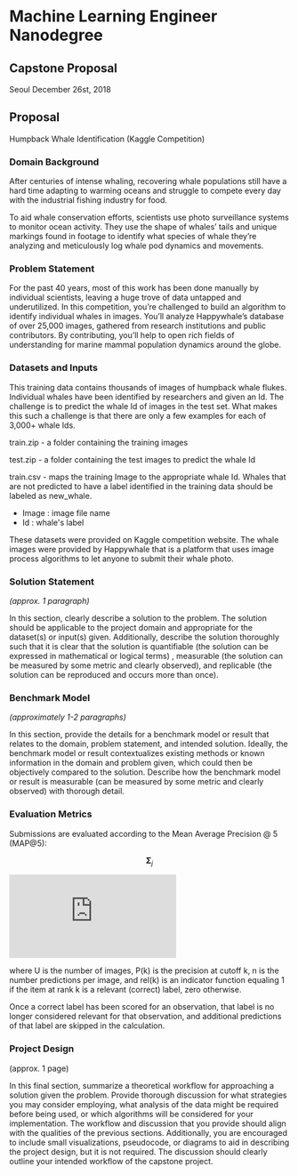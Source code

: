 # Machine Learning Engineer Nanodegree
## Capstone Proposal
Seoul 
December 26st, 2018

## Proposal

Humpback Whale Identification (Kaggle Competition)

### Domain Background

After centuries of intense whaling, recovering whale populations still have a hard time adapting to warming oceans and struggle to compete every day with the industrial fishing industry for food.

To aid whale conservation efforts, scientists use photo surveillance systems to monitor ocean activity. They use the shape of whales’ tails and unique markings found in footage to identify what species of whale they’re analyzing and meticulously log whale pod dynamics and movements. 

### Problem Statement

For the past 40 years, most of this work has been done manually by individual scientists, leaving a huge trove of data untapped and underutilized. In this competition, you’re challenged to build an algorithm to identify individual whales in images. You’ll analyze Happywhale’s database of over 25,000 images, gathered from research institutions and public contributors. By contributing, you’ll help to open rich fields of understanding for marine mammal population dynamics around the globe.

### Datasets and Inputs

This training data contains thousands of images of humpback whale flukes. Individual whales have been identified by researchers and given an Id. The challenge is to predict the whale Id of images in the test set. What makes this such a challenge is that there are only a few examples for each of 3,000+ whale Ids.

train.zip - a folder containing the training images

test.zip - a folder containing the test images to predict the whale Id

train.csv - maps the training Image to the appropriate whale Id. Whales that are not predicted to have a label identified in the training data should be labeled as new_whale.

  - Image : image file name
  - Id    : whale's label 

These datasets were provided on Kaggle competition website. 
The whale images were provided by Happywhale that is a platform that uses image process algorithms to let anyone to submit their whale photo.

### Solution Statement
_(approx. 1 paragraph)_

In this section, clearly describe a solution to the problem. The solution should be applicable to the project domain and appropriate for the dataset(s) or input(s) given. Additionally, describe the solution thoroughly such that it is clear that the solution is quantifiable (the solution can be expressed in mathematical or logical terms) , measurable (the solution can be measured by some metric and clearly observed), and replicable (the solution can be reproduced and occurs more than once).

### Benchmark Model
_(approximately 1-2 paragraphs)_

In this section, provide the details for a benchmark model or result that relates to the domain, problem statement, and intended solution. Ideally, the benchmark model or result contextualizes existing methods or known information in the domain and problem given, which could then be objectively compared to the solution. Describe how the benchmark model or result is measurable (can be measured by some metric and clearly observed) with thorough detail.

### Evaluation Metrics

Submissions are evaluated according to the Mean Average Precision @ 5 (MAP@5):

$$\mathbf{\Sigma}_j$$

![equation](http://latex.codecogs.com/gif.latex?Concentration%3D%5Cfrac%7BTotalTemplate%7D%7BTotalVolume%7D)  

where U is the number of images, P(k) is the precision at cutoff k, n is the number predictions per image, and rel(k) is an indicator function equaling 1 if the item at rank k is a relevant (correct) label, zero otherwise.

Once a correct label has been scored for an observation, that label is no longer considered relevant for that observation, and additional predictions of that label are skipped in the calculation. 

### Project Design

(approx. 1 page)

In this final section, summarize a theoretical workflow for approaching a solution given the problem. Provide thorough discussion for what strategies you may consider employing, what analysis of the data might be required before being used, or which algorithms will be considered for your implementation. The workflow and discussion that you provide should align with the qualities of the previous sections. Additionally, you are encouraged to include small visualizations, pseudocode, or diagrams to aid in describing the project design, but it is not required. The discussion should clearly outline your intended workflow of the capstone project.

